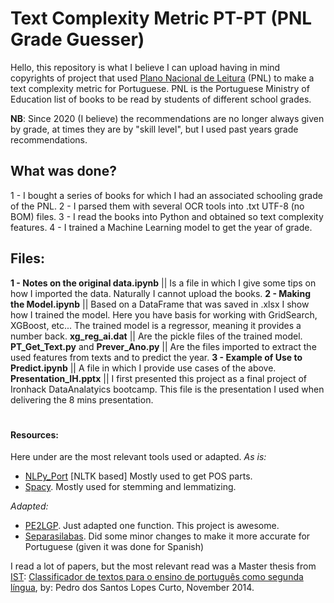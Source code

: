 # Text Complexity Metric PT-PT (PNL Grade Guesser)
Hello, this repository is what I believe I can upload having in mind copyrights of project that used [Plano Nacional de Leitura](https://www.google.com/search?q=programa%20nacional%20de%20leitura%20portugal&oq=programa%20nacional%20de%20leitura%20portugal&aqs=chrome..69i57j33i22i29i30.4456j0j7&sourceid=chrome&ie=UTF-8) (PNL) to make a text complexity metric for Portuguese. PNL is the Portuguese Ministry of Education list of books to be read by students of different school grades. 

**NB**: Since 2020 (I believe) the recommendations are no longer always given by grade, at times they are by "skill level", but I used past years grade recommendations.

## What was done?
1 - I bought a series of books for which I had an associated schooling grade of the PNL.
2 - I parsed them with several OCR tools into .txt UTF-8 (no BOM) files.
3 - I read the books into Python and obtained so text complexity features.
4 - I trained a Machine Learning model to get the year of grade.

## Files:

**1 - Notes on the original data.ipynb** || Is a file in which I give some tips on how I imported the data. Naturally I cannot upload the books.
**2 - Making the Model.ipynb** || Based on a DataFrame that was saved in .xlsx I show how I trained the model. Here you have basis for working with GridSearch, XGBoost, etc... The trained model is a regressor, meaning it provides a number back.
**xg_reg_ai.dat** || Are the pickle files of the trained model.
**PT_Get_Text.py** and **Prever_Ano.py**  || Are the files imported to extract the used features from texts and to predict the year.
**3 - Example of Use to Predict.ipynb** || A file in which I provide use cases of the above.
**Presentation_IH.pptx** || I first presented this project as a final project of Ironhack DataAnalatyics bootcamp. This file is the presentation I used when delivering the 8 mins presentation.
#
#### Resources:
Here under are the most relevant tools used or adapted.
*As is:*
 - [NLPy_Port](https://github.com/NLP-CISUC/NLPyPort%5D%28https://github.com/NLP-CISUC/NLPyPort) [NLTK based] Mostly used to get POS parts.
 - [Spacy](https://spacy.io/models/pt). Mostly used for stemming and lemmatizing.

*Adapted:*
 - [PE2LGP](https://github.com/mattgoncalves/PE2LGP%5D%28https://github.com/mattgoncalves/PE2LGP). Just adapted one function. This project is awesome.
 - [Separasilabas](https://github.com/amunozf/separasilabas). Did some minor changes to make it more accurate for Portuguese (given it was done for Spanish)

I read a lot of papers, but the most relevant read was a Master thesis from [IST](https://tecnico.ulisboa.pt/en/):
[Classificador de textos para o ensino de português como segunda língua](https://fenix.tecnico.ulisboa.pt/downloadFile/844820067123926/Tese-64834-PedroCurto.pdf), by:
Pedro dos Santos Lopes Curto,
November 2014.

